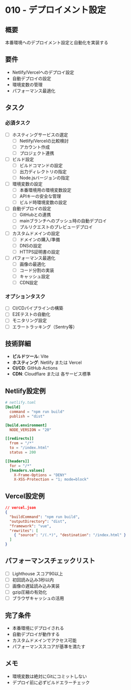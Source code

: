 # 010 - デプロイメント設定

## 概要
本番環境へのデプロイメント設定と自動化を実装する

## 要件
- Netlify/Vercelへのデプロイ設定
- 自動デプロイの設定
- 環境変数の管理
- パフォーマンス最適化

## タスク

### 必須タスク
- [ ] ホスティングサービスの選定
  - [ ] Netlify/Vercelの比較検討
  - [ ] アカウント作成
  - [ ] プロジェクト連携
- [ ] ビルド設定
  - [ ] ビルドコマンドの設定
  - [ ] 出力ディレクトリの指定
  - [ ] Node.jsバージョンの指定
- [ ] 環境変数の設定
  - [ ] 本番環境用の環境変数設定
  - [ ] APIキーの安全な管理
  - [ ] ビルド時環境変数の設定
- [ ] 自動デプロイの設定
  - [ ] GitHubとの連携
  - [ ] mainブランチへのプッシュ時の自動デプロイ
  - [ ] プルリクエストのプレビューデプロイ
- [ ] カスタムドメインの設定
  - [ ] ドメインの購入/準備
  - [ ] DNSの設定
  - [ ] HTTPS証明書の設定
- [ ] パフォーマンス最適化
  - [ ] 画像の最適化
  - [ ] コード分割の実装
  - [ ] キャッシュ設定
  - [ ] CDN設定

### オプションタスク
- [ ] CI/CDパイプラインの構築
- [ ] E2Eテストの自動化
- [ ] モニタリング設定
- [ ] エラートラッキング（Sentry等）

## 技術詳細
- **ビルドツール**: Vite
- **ホスティング**: Netlify または Vercel
- **CI/CD**: GitHub Actions
- **CDN**: Cloudflare または 各サービス標準

## Netlify設定例
```toml
# netlify.toml
[build]
  command = "npm run build"
  publish = "dist"

[build.environment]
  NODE_VERSION = "20"

[[redirects]]
  from = "/*"
  to = "/index.html"
  status = 200

[[headers]]
  for = "/*"
  [headers.values]
    X-Frame-Options = "DENY"
    X-XSS-Protection = "1; mode=block"
```

## Vercel設定例
```json
// vercel.json
{
  "buildCommand": "npm run build",
  "outputDirectory": "dist",
  "framework": "vue",
  "rewrites": [
    { "source": "/(.*)", "destination": "/index.html" }
  ]
}
```

## パフォーマンスチェックリスト
- [ ] Lighthouse スコア90以上
- [ ] 初回読み込み3秒以内
- [ ] 画像の遅延読み込み実装
- [ ] gzip圧縮の有効化
- [ ] ブラウザキャッシュの活用

## 完了条件
- 本番環境にデプロイされる
- 自動デプロイが動作する
- カスタムドメインでアクセス可能
- パフォーマンススコアが基準を満たす

## メモ
- 環境変数は絶対にGitにコミットしない
- デプロイ前に必ずビルドエラーチェック